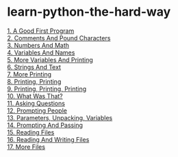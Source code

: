 # learn-python-the-hard-way

<a href="https://github.com/gnanda1/learn-python-the-hard-way/blob/main/scripts/ex1.py">1. A Good First Program</a><br/>
<a href="https://github.com/gnanda1/learn-python-the-hard-way/blob/main/scripts/ex2.py">2. Comments And Pound Characters</a><br/>
<a href="https://github.com/gnanda1/learn-python-the-hard-way/blob/main/scripts/ex3.py">3. Numbers And Math</a><br/>
<a href="https://github.com/gnanda1/learn-python-the-hard-way/blob/main/scripts/ex4.py">4. Variables And Names</a><br/>
<a href="https://github.com/gnanda1/learn-python-the-hard-way/blob/main/scripts/ex5.py">5. More Variables And Printing</a><br/>
<a href="https://github.com/gnanda1/learn-python-the-hard-way/blob/main/scripts/ex6.py">6. Strings And Text</a><br/>
<a href="https://github.com/gnanda1/learn-python-the-hard-way/blob/main/scripts/ex7.py">7. More Printing</a><br/>
<a href="https://github.com/gnanda1/learn-python-the-hard-way/blob/main/scripts/ex8.py">8. Printing, Printing</a><br/>
<a href="https://github.com/gnanda1/learn-python-the-hard-way/blob/main/scripts/ex9.py">9. Printing, Printing, Printing</a><br/>
<a href="https://github.com/gnanda1/learn-python-the-hard-way/blob/main/scripts/ex10.py">10. What Was That?</a><br/>
<a href="https://github.com/gnanda1/learn-python-the-hard-way/blob/main/scripts/ex11.py">11. Asking Questions</a><br/>
<a href="https://github.com/gnanda1/learn-python-the-hard-way/blob/main/scripts/ex12.py">12. Prompting People</a><br/>
<a href="https://github.com/gnanda1/learn-python-the-hard-way/blob/main/scripts/ex13.py">13. Parameters, Unpacking, Variables</a><br/>
<a href="https://github.com/gnanda1/learn-python-the-hard-way/blob/main/scripts/ex14.py">14. Prompting And Passing</a><br/>
<a href="https://github.com/gnanda1/learn-python-the-hard-way/blob/main/scripts/ex15.py">15. Reading Files</a><br/>
<a href="https://github.com/gnanda1/learn-python-the-hard-way/blob/main/scripts/ex16.py">16. Reading And Writing Files</a><br/>
<a href="https://github.com/gnanda1/learn-python-the-hard-way/blob/main/scripts/ex17.py">17. More Files</a><br/>


